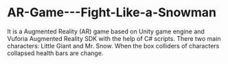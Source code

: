 # AR-Game---Fight-Like-a-Snowman
It is a Augmented Reality (AR) game based on Unity game engine and Vuforia Augmented Reality SDK with the help of C# scripts. There two main characters: Little Giant and Mr. Snow. When the box colliders of characters collapsed health bars are change.

